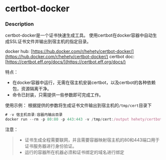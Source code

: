 # certbot-docker
### Description

certbot-docker是一个证书快速生成工具。
使用certbot在docker容器中自动生成SSL证书文件并输出到宿主机的指定目录。

docker hub: [https://hub.docker.com/r/hehety/certbot-docker/](https://hub.docker.com/r/hehety/certbot-docker/)
certbot doc: [https://certbot.eff.org/docs/](https://certbot.eff.org/docs/)

特点：
- 在docker容器中运行，无需在宿主机安装certbot，以及certbot的各种依赖包，资源隔离干净。
- 命令已封装，只需提供一些参数即可完成工作。

使用示例：
根据提供的参数将生成证书文件输出到宿主机的```/tmp/cert```目录下
```javascript
# -v 宿主机目录:容器内输出目录
docker run --rm -p 80:80 -p 443:443 -v /tmp/cert:/output hehety/certbot-docker --email xxx@xxx.com --domain xxx.com
```
注意：
> - 证书生成全程需要联网，并且需要容器映射宿主机的80和443端口用于证书服务器进行身份验证。
> - 运行的容器所在机器必须和证书绑定的域名进行绑定

